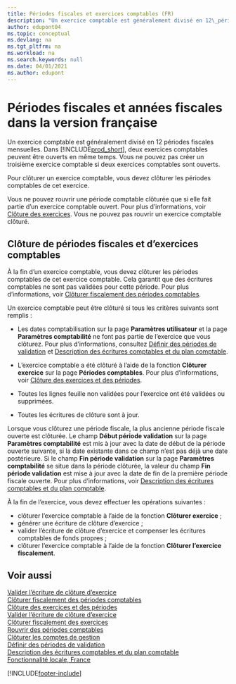 ```yaml
---
title: Périodes fiscales et exercices comptables (FR)
description: "Un exercice comptable est généralement divisé en 12\_périodes fiscales mensuelles. Dans la version française de Business Central, deux exercices peuvent être ouverts en même temps."
author: edupont04
ms.topic: conceptual
ms.devlang: na
ms.tgt_pltfrm: na
ms.workload: na
ms.search.keywords: null
ms.date: 04/01/2021
ms.author: edupont
---
```

# <a name="fiscal-periods-and-fiscal-years-in-the-french-version" />Périodes fiscales et années fiscales dans la version française

Un exercice comptable est généralement divisé en 12 périodes fiscales mensuelles. Dans [!INCLUDE[prod_short](../../includes/prod_short.md)], deux exercices comptables peuvent être ouverts en même temps. Vous ne pouvez pas créer un troisième exercice comptable si deux exercices comptables sont ouverts.  

Pour clôturer un exercice comptable, vous devez clôturer les périodes comptables de cet exercice.  

Vous ne pouvez rouvrir une période comptable clôturée que si elle fait partie d’un exercice comptable ouvert. Pour plus d’informations, voir [Clôture des exercices](how-to-close-years.md). Vous ne pouvez pas rouvrir un exercice comptable clôturé.  

## <a name="closing-fiscal-periods-and-fiscal-years" />Clôture de périodes fiscales et d’exercices comptables

À la fin d’un exercice comptable, vous devez clôturer les périodes comptables de cet exercice comptable. Cela garantit que des écritures comptables ne sont pas validées pour cette période. Pour plus d’informations, voir [Clôturer fiscalement des périodes comptables](how-to-fiscally-close-years.md).  

Un exercice comptable peut être clôturé si tous les critères suivants sont remplis :  

- Les dates comptabilisation sur la page **Paramètres utilisateur** et la page **Paramètres comptabilité** ne font pas partie de l’exercice que vous clôturez. Pour plus d’informations, consultez [Définir des périodes de validation](../../finance-how-specify-posting-periods.md) et [Description des écritures comptables et du plan comptable](../../finance-general-ledger.md).  

- L’exercice comptable a été clôturé à l’aide de la fonction **Clôturer exercice** sur la page **Périodes comptables**. Pour plus d’informations, voir [Clôture des exercices et des périodes](../../year-close-years-periods.md).  

- Toutes les lignes feuille non validées pour l’exercice ont été validées ou supprimées.  

- Toutes les écritures de clôture sont à jour.  

Lorsque vous clôturez une période fiscale, la plus ancienne période fiscale ouverte est clôturée. Le champ **Début période validation** sur la page **Paramètres comptabilité** est mis à jour avec la date de début de la période ouverte suivante, si la date existante dans ce champ n’est pas déjà une date postérieure. Si le champ **Fin période validation** sur la page **Paramètres comptabilité** se situe dans la période clôturée, la valeur du champ **Fin période validation** est mise à jour avec la date de fin de la première période fiscale ouverte. Pour plus d’informations, voir [Description des écritures comptables et du plan comptable](../../finance-general-ledger.md).  

À la fin de l’exercice, vous devez effectuer les opérations suivantes :  

- clôturer l’exercice comptable à l’aide de la fonction **Clôturer exercice** ;  
- générer une écriture de clôture d’exercice ;  
- valider l’écriture de clôture d’exercice et compenser les écritures comptables de fonds propres ;  
- clôturer l’exercice comptable à l’aide de la fonction **Clôturer l’exercice fiscalement**.  

## <a name="see-also" />Voir aussi

[Valider l’écriture de clôture d’exercice](how-to-post-the-year-end-closing-entry.md)  
[Clôturer fiscalement des périodes comptables](how-to-fiscally-close-accounting-periods.md)  
[Clôture des exercices et des périodes](../../year-close-years-periods.md)  
[Valider l’écriture de clôture d’exercice](how-to-post-the-year-end-closing-entry.md)  
[Clôturer fiscalement des exercices](how-to-fiscally-close-years.md)  
[Rouvrir des périodes comptables](how-to-reopen-accounting-periods.md)  
[Clôturer les comptes de gestion](how-to-close-income-statement-accounts.md)  
[Définir des périodes de validation](../../finance-how-specify-posting-periods.md)  
[Description des écritures comptables et du plan comptable](../../finance-general-ledger.md)  
[Fonctionnalité locale, France](france-local-functionality.md)  


[!INCLUDE[footer-include](../../includes/footer-banner.md)]
